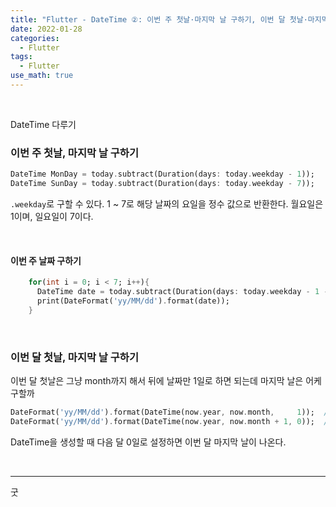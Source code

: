 ```yaml
---
title: "Flutter - DateTime ②: 이번 주 첫날·마지막 날 구하기, 이번 달 첫날·마지막 날 구하기"
date: 2022-01-28
categories:
  - Flutter
tags:
  - Flutter
use_math: true
---
```

<br>

DateTime 다루기
<br>

### 이번 주 첫날, 마지막 날 구하기
```dart
DateTime MonDay = today.subtract(Duration(days: today.weekday - 1));
DateTime SunDay = today.subtract(Duration(days: today.weekday - 7));
```
`.weekday`로 구할 수 있다. 1 ~ 7로 해당 날짜의 요일을 정수 값으로 반환한다. 월요일은 1이며, 일요일이 7이다.

<br>

#### 이번 주 날짜 구하기
```dart
    for(int i = 0; i < 7; i++){
      DateTime date = today.subtract(Duration(days: today.weekday - 1 - i));
      print(DateFormat('yy/MM/dd').format(date));
    }
```

<br>

### 이번 달 첫날, 마지막 날 구하기

이번 달 첫날은 그냥 month까지 해서 뒤에 날짜만 1일로 하면 되는데 마지막 날은 어케 구할까
```dart
DateFormat('yy/MM/dd').format(DateTime(now.year, now.month,     1));  // 1st
DateFormat('yy/MM/dd').format(DateTime(now.year, now.month + 1, 0));  // last
```
DateTime을 생성할 때 다음 달 0일로 설정하면 이번 달 마지막 날이 나온다.

<br>

---

굿  
<br>
